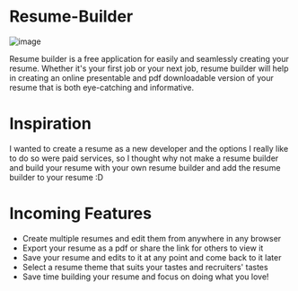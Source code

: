# Resume-Builder

![image](https://user-images.githubusercontent.com/108701007/215301726-8f47d844-21c9-4979-b1a3-db91a7a4f2b0.png)

Resume builder is a free application for easily and seamlessly creating your resume.
Whether it's your first job or your next job, resume builder will help in creating an online presentable and pdf downloadable version of your resume that is both eye-catching and informative.

# Inspiration

I wanted to create a resume as a new developer and the options I really like to do so were paid services, so I thought why not make a resume builder and build your resume with your own resume builder and add the resume builder to your resume :D

# Incoming Features

- Create multiple resumes and edit them from anywhere in any browser
- Export your resume as a pdf or share the link for others to view it
- Save your resume and edits to it at any point and come back to it later
- Select a resume theme that suits your tastes and recruiters' tastes
- Save time building your resume and focus on doing what you love!
